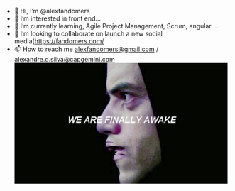 - 👋 Hi, I’m @alexfandomers
- 👀 I’m interested in front end...
- 🌱 I’m currently learning, Agile Project Management, Scrum, angular ...
- 💞️ I’m looking to collaborate on launch a new social media(https://fandomers.com/
- 📫 How to reach me alexfandomers@gmail.com / alexandre.d.silva@capgemini.com
![Mr-Robot](https://github.com/alexfandomers/alexfandomers/blob/main/206744.gif)
<!---
alexfandomers/alexfandomers is a ✨ special ✨ repository because its `README.md` (this file) appears on your GitHub profile.
You can click the Preview link to take a look at your changes.
--->
